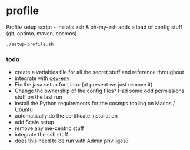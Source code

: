 # profile

Profile setup script - installs zsh & oh-my-zsh adds a load of config stuff (git, optimo, maven, cosmos).

```bash
./setup-profile.sh
```

### todo

* create a variables file for all the secret stuff and reference throughout
* integrate with [dev-env](https://github.com/phillipbarron/dev-env)
* Fix the java setup for Linux (at present we just remove it)
* Change the ownership of the config files? Had some odd permissions stuff on the last run
* install the Python requirements for the cosmps tooling on Macos / Ubuntu
* automatically do the certificate installation
* add Scala setup
* remove any me-centric stuff
* integrate the ssh stuff
* does this need to be run with Admin priviliges?
